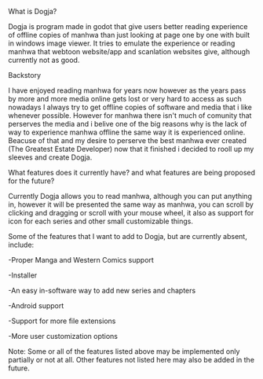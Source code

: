 
What is Dogja?

Dogja is program made in godot that give users better reading experience of offline copies of manhwa than just looking at page one by one with built in windows image viewer.
It tries to emulate the experience or reading manhwa that webtoon website/app and scanlation websites give, although currently not as good.


Backstory

I have enjoyed reading manhwa for years now however as the years pass by more and more media online gets lost or very hard to access as such nowadays I always try to get offline copies of software and media that i like whenever possible.
However for manhwa there isn't much of comunity that perserves the media and i belive one of the big reasons why is the lack of way to experience manhwa offline the same way it is experienced online. Beacuse of that and my desire to 
perserve the best manhwa ever created (The Greatest Estate Developer) now that it finished i decided to rooll up my sleeves and create Dogja.


What features does it currently have? and what features are being proposed for the future?

Currently Dogja allows you to read manhwa, although you can put anything in, however it will be presented the same way as manhwa, you can scroll by clicking and dragging or scroll with your mouse wheel, it also as support for icon for each series 
and other small customizable things.

Some of the features that I want to add to Dogja, but are currently absent, include:

  -Proper Manga and Western Comics support

  -Installer

  -An easy in-software way to add new series and chapters

  -Android support

  -Support for more file extensions

  -More user customization options

Note: Some or all of the features listed above may be implemented only partially or not at all. Other features not listed here may also be added in the future.
